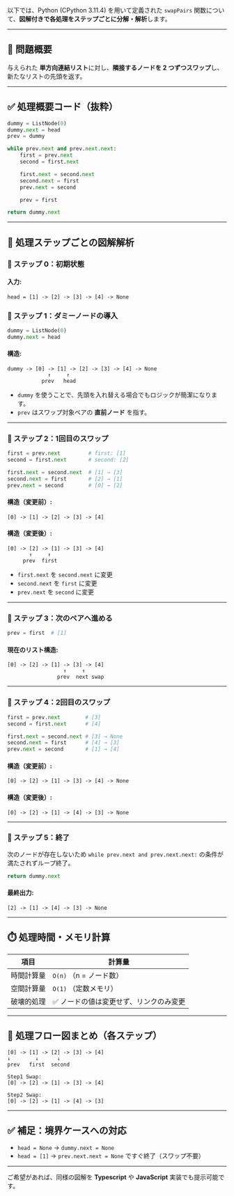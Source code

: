 以下では、Python (CPython 3.11.4) を用いて定義された `swapPairs` 関数について、**図解付きで各処理をステップごとに分解・解析**します。

---

## 🎯 問題概要

与えられた **単方向連結リスト**に対し、**隣接するノードを 2 つずつスワップ**し、新たなリストの先頭を返す。

---

## ✅ 処理概要コード（抜粋）

```python
dummy = ListNode(0)
dummy.next = head
prev = dummy

while prev.next and prev.next.next:
    first = prev.next
    second = first.next

    first.next = second.next
    second.next = first
    prev.next = second

    prev = first

return dummy.next
```

---

## 🧠 処理ステップごとの図解解析

### 🔹 ステップ 0：初期状態

#### 入力:

```
head = [1] -> [2] -> [3] -> [4] -> None
```

### 🔹 ステップ 1：ダミーノードの導入

```python
dummy = ListNode(0)
dummy.next = head
```

#### 構造:

```
dummy -> [0] -> [1] -> [2] -> [3] -> [4] -> None
             ↑     ↑
           prev   head
```

* `dummy` を使うことで、先頭を入れ替える場合でもロジックが簡潔になります。
* `prev` はスワップ対象ペアの **直前ノード** を指す。

---

### 🔹 ステップ 2：1回目のスワップ

```python
first = prev.next         # first: [1]
second = first.next       # second: [2]

first.next = second.next  # [1] → [3]
second.next = first       # [2] → [1]
prev.next = second        # [0] → [2]
```

#### 構造（変更前）:

```
[0] -> [1] -> [2] -> [3] -> [4]
```

#### 構造（変更後）:

```
[0] -> [2] -> [1] -> [3] -> [4]
       ↑     ↑
     prev  first
```

* `first.next` を `second.next` に変更
* `second.next` を `first` に変更
* `prev.next` を `second` に変更

---

### 🔹 ステップ 3：次のペアへ進める

```python
prev = first  # [1]
```

#### 現在のリスト構造:

```
[0] -> [2] -> [1] -> [3] -> [4]
                  ↑     ↑
                prev  next swap
```

---

### 🔹 ステップ 4：2回目のスワップ

```python
first = prev.next        # [3]
second = first.next      # [4]

first.next = second.next # [3] → None
second.next = first      # [4] → [3]
prev.next = second       # [1] → [4]
```

#### 構造（変更前）:

```
[0] -> [2] -> [1] -> [3] -> [4] -> None
```

#### 構造（変更後）:

```
[0] -> [2] -> [1] -> [4] -> [3] -> None
```

---

### 🔹 ステップ 5：終了

次のノードが存在しないため `while prev.next and prev.next.next:` の条件が満たされずループ終了。

```python
return dummy.next
```

#### 最終出力:

```
[2] -> [1] -> [4] -> [3] -> None
```

---

## ⏱️ 処理時間・メモリ計算

| 項目    | 計算量                  |
| ----- | -------------------- |
| 時間計算量 | `O(n)` （n = ノード数）    |
| 空間計算量 | `O(1)` （定数メモリ）       |
| 破壊的処理 | ✅ ノードの値は変更せず、リンクのみ変更 |

---

## 🔁 処理フロー図まとめ（各ステップ）

```
[0] -> [1] -> [2] -> [3] -> [4]
↓        ↓      ↓
prev   first  second

Step1 Swap:
[0] -> [2] -> [1] -> [3] -> [4]

Step2 Swap:
[0] -> [2] -> [1] -> [4] -> [3]
```

---

## ✅ 補足：境界ケースへの対応

* `head = None` → `dummy.next = None`
* `head = [1]` → `prev.next.next = None` ですぐ終了（スワップ不要）

---

ご希望があれば、同様の図解を **Typescript** や **JavaScript** 実装でも提示可能です。

